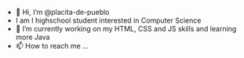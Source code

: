 - 👋 Hi, I’m @placita-de-pueblo
- I am I highschool student interested in Computer Science
- 🌱 I’m currently working on my HTML, CSS and JS skills and learning more Java
- 📫 How to reach me ...

<!---
placita-de-pueblo/placita-de-pueblo is a ✨ special ✨ repository because its `README.md` (this file) appears on your GitHub profile.
You can click the Preview link to take a look at your changes.
--->
